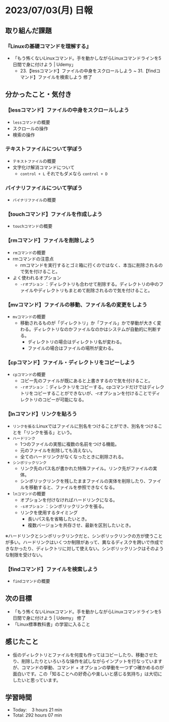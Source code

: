 # 2023/07/03(月) 日報
## 取り組んだ課題
### 『Linuxの基礎コマンドを理解する』
- 「もう怖くないLinuxコマンド。手を動かしながらLinuxコマンドラインを5日間で身に付けよう | Udemy」
  - 23.【lessコマンド】ファイルの中身をスクロールしよう ~ 31.【findコマンド】ファイルを検索しよう 修了

## 分かったこと・気付き
### 【lessコマンド】ファイルの中身をスクロールしよう
- `lessコマンド`の概要
- スクロールの操作
- 検索の操作

### テキストファイルについて学ぼう
- `テキストファイル`の概要
- 文字化け解消コマンドについて
  - `control + L` それでもダメなら `control + D`

### バイナリファイルについて学ぼう
- `バイナリファイル`の概要
   
### 【touchコマンド】ファイルを作成しよう
- `touchコマンド`の概要

### 【rmコマンド】ファイルを削除しよう
- `rmコマンド`の概要
- rmコマンドの注意点
  - rmコマンドを実行するとゴミ箱に行くのではなく、本当に削除されるので気を付けること。
- よく使われるオプション
  - `-rオプション` ：ディレクトリも合わせて削除する。ディレクトリの中のファイルやディレクトリもまとめて削除されるので気を付けること。
 
### 【mvコマンド】ファイルの移動、ファイル名の変更をしよう
- `mvコマンド`の概要
  - 移動されるものが「ディレクトリ」か「ファイル」かで挙動が大きく変わる。ディレクトリなのかファイルなのかはシステムが自動的に判断する。
    - ディレクトリの場合はディレクトリ名が変わる。
    - ファイルの場合はファイルの場所が変わる。

### 【cpコマンド】ファイル・ディレクトリをコピーしよう
- `cpコマンド`の概要
  - コピー先のファイルが既にあると上書きするので気を付けること。
  - `-rオプション` ：ディレクトリをコピーする。cpコマンドだけではディレクトリをコピーすることができないが、-rオプションを付けることでディレクトリのコピーが可能になる。
 
### 【lnコマンド】リンクを貼ろう
- `リンクを張る`:Linuxではファイルに別名をつけることができ、別名をつけることを「リンクを張る」という。
- `ハードリンク`
  - 1つのファイルの実態に複数の名前をつける機能。
  - 元のファイルを削除しても消えない。
  - 全てのハードリンクがなくなったときに削除される。
- `シンボリックリンク`
  - リンク先のパス名が書かれた特殊ファイル。リンク先がファイルの実体。
  - シンボリックリンクを残したままファイルの実体を削除したり、ファイルを移動すると、ファイルを参照できなくなる。
- `lnコマンド`の概要
  - オプションを付けなければハードリンクになる。
  - `-sオプション` ：シンボリックリンクを張る。
  - リンクを使用するタイミング
    - 長いパス名を省略したいとき。
    - 複数バージョンを共存させ、最新を区別したいとき。

※ハードリンクとシンボリックリンクだと、シンボリックリンクの方が使うことが多い。ハードリンクはいくつか制限があって、異なるディスクを跨いで作成できなかったり、ディレクトリに対して使えない。シンボリックリンクはそのような制限を受けない。
   
### 【findコマンド】ファイルを検索しよう
- `findコマンド`の概要

## 次の目標
- 「もう怖くないLinuxコマンド。手を動かしながらLinuxコマンドラインを5日間で身に付けよう | Udemy」 修了
- 「Linux標準教科書」の学習に入ること

## 感じたこと
- 仮のディレクトリとファイルを何度も作ってはコピーしたり、移動させたり、削除したりといろいろな操作を試しながらインプットを行なっていますが、コマンドの挙動、コマンド + オプションの挙動を一つずつ確かめるのが面白いです。この「知ることへの好奇心や楽しいと感じる気持ち」は大切にしたいと思っています。

## 学習時間
- Today:&nbsp;&nbsp;&nbsp; 3 hours 21 min
- Total: 292 hours 07 min
